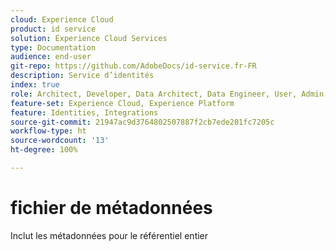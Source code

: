 ```yaml
---
cloud: Experience Cloud
product: id service
solution: Experience Cloud Services
type: Documentation
audience: end-user
git-repo: https://github.com/AdobeDocs/id-service.fr-FR
description: Service d’identités
index: true
role: Architect, Developer, Data Architect, Data Engineer, User, Admin, Leader
feature-set: Experience Cloud, Experience Platform
feature: Identities, Integrations
source-git-commit: 21947ac9d3764802507887f2cb7ede201fc7205c
workflow-type: ht
source-wordcount: '13'
ht-degree: 100%

---
```



# fichier de métadonnées

Inclut les métadonnées pour le référentiel entier